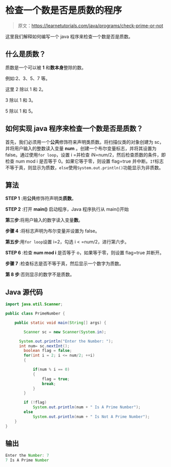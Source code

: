 # 检查一个数是否是质数的程序

> 原文：<https://learnetutorials.com/java/programs/check-prime-or-not>

这里我们解释如何编写一个 java 程序来检查一个数是否是质数。

## 什么是质数？

质数是一个可以被 **1** 和**数本身**整除的数。

例如:2、3、5、7 等。

这里 2 除以 1 和 2。

3 除以 1 和 3。

5 除以 1 和 5。

## 如何实现 java 程序来检查一个数是否是质数？

首先，我们必须用一个**公共**修饰符来声明类质数。将扫描仪类的对象创建为 sc，并将用户输入的整数读入变量 **num** 。创建一个布尔变量标志，并将其设置为 false。通过使用`for loop`，设置 i =并检查 iN=num/2，然后检查质数的条件，即检查 num mod i 是否等于 0。如果它等于零，则设置 flag=true 并中断。`If`标志不等于真，则显示为质数，`else`使用`System.out.println()`功能显示为非质数。

## 算法

**STEP 1** :用**公共**修饰符声明类**质数**。

**STEP 2** :打开 **main()** 启动程序，Java 程序执行从 main()开始

**第三步**:将用户输入的数字读入变量**数**。

**步骤 4** :将标志声明为布尔变量并设置为 false。

**第五步**:用`for loop`设置 i=2，勾选 i < =num/2，进行第六步。

**STEP 6** :检查 **num mod i** 是否等于 o，如果等于零，则设置 flag=true 并断开。

**步骤 7** :检查标志是否不等于真，然后显示一个数字为质数。

**第 8 步**:否则显示的数字不是质数。

## Java 源代码

```java
import java.util.Scanner;

public class PrimeNumber {

    public static void main(String[] args) {

        Scanner sc = new Scanner(System.in);

      System.out.println("Enter the Number: ");
      int num= sc.nextInt();
        boolean flag = false;
        for(int i = 2; i <= num/2; ++i)
        {

            if(num % i == 0)
            {
                flag = true;
                break;
            }
        }

        if (!flag)
            System.out.println(num + " Is A Prime Number");
        else
            System.out.println(num + " Is Not A Prime Number");
    }
}

```

## 输出

```java
Enter the Number: 7
7 Is A Prime Number
```